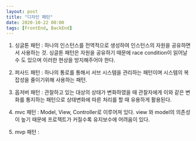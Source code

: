 ```yaml
---
layout: post
title: "디자인 패턴"
date: 2020-10-22 00:00
tags: [FrontEnd, BackEnd]
---
```


1. 싱글톤 패턴 : 하나의 인스턴스를 전역적으로 생성하여 인스턴스의 자원을 공유하면서 사용하는 것. 싱글톤 패턴은 자원을 공유하기 때문에 race condition이 읽어날 수 도 있으며 이러한 현상을 방지해주어야 한다.

2. 퍼사드 패턴 : 하나의 통로를 통해서 서브 시스템을 관리하는 패턴이며 시스템의 복잡성을 줄이기위해 사용하는 패턴.

3. 옵저버 패턴 : 관찰하고 있는 대상의 상태가 변화하였을 때 관찰자에게 이와 같은 변화를 통지하는 패턴으로 상태변화에 따른 처리를 할 때 유용하게 활용된다.

4. mvc 패턴 : Model, View, Controller로 이루어져 있다. view 와 model의 의존성이 높기 때문에 프로젝트가 커질수록 유지보수에 어려움이 있다.

5. mvp 패턴 :
